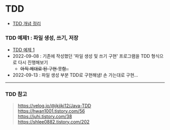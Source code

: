 # TDD

- [TDD 개념 정리](https://velog.io/@heyjeong-go/TDD-%EA%B0%9C%EB%85%90%EC%A0%95%EB%A6%AC)
### TDD 예제1 : 파일 생성, 쓰기, 저장
- [TDD 예제 1](https://velog.io/@heyjeong-go/Java-TDD-%EC%A7%84%ED%96%89%ED%95%B4%EB%B3%B4%EA%B8%B0)
- 2022-09-08 : 기존에 작성했던 '파일 생성 및 쓰기 구현' 프로그램을 TDD 형식으로 다시 진행해보기
  + ~~아직 제대로 된 구현 못함..~~
- 2022-09-13 : 파일 생성 부분 TDD로 구현해냄! 손 가는대로 구현...

***
### TDD 참고
> https://velog.io/@jkijki12/Java-TDD  
https://hwan1001.tistory.com/56  
https://juhi.tistory.com/38  
https://shlee0882.tistory.com/202